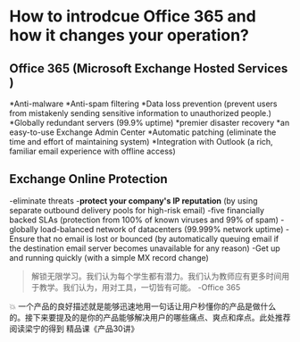 # How to introdcue Office 365 and how it changes your operation? 

## Office 365 (Microsoft Exchange Hosted Services )
*Anti-malware 
*Anti-spam filtering
*Data loss prevention (prevent users from mistakenly sending sensitive information to unauthorized people.) 
*Globally redundant servers (99.9% uptime) 
*premier disaster recovery
*an easy-to-use Exchange Admin Center
*Automatic patching (eliminate the time and effort of maintaining system)
*Integration with Outlook (a rich, familiar email experience with offline access)

## Exchange Online Protection 
-eliminate threats 
-**protect your company's IP reputation** (by using separate outbound delivery pools for high-risk email)
-five financially backed SLAs (protection from 100% of known viruses and 99% of spam)
-globally load-balanced network of datacenters (99.999% network uptime)
-Ensure that no email is lost or bounced (by automatically queuing email if the destination email server becomes unavailable for any reason)
-Get up and running quickly (with a simple MX record change)

> 解锁无限学习。我们认为每个学生都有潜力。我们认为教师应有更多时间用于教学。我们认为，用对工具，一切皆有可能。
> -Office 365

:boom:
一个产品的良好描述就是能够迅速地用一句话让用户秒懂你的产品是做什么的。接下来要提及的是你的产品能够解决用户的哪些痛点、爽点和痒点。此处推荐阅读梁宁的得到
精品课《产品30讲》
